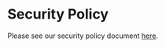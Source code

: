 # Security Policy

Please see our security policy document [here][security].

[security]: https://github.com/ethereum-optimism/.github/blob/master/SECURITY.md
